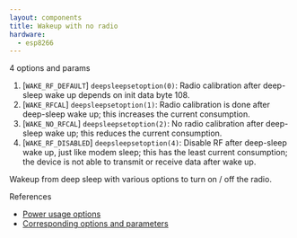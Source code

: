 ```yaml
---
layout: components
title: Wakeup with no radio
hardware:
  - esp8266
---
```

4 options and params

1. [`WAKE_RF_DEFAULT`] `deepsleepsetoption(0)`: Radio calibration after deep-sleep wake up depends on init data byte 108.
1. [`WAKE_RFCAL`] `deepsleepsetoption(1)`: Radio calibration is done after deep-sleep wake up; this increases the current consumption.
1. [`WAKE_NO_RFCAL`] `deepsleepsetoption(2)`: No radio calibration after deep-sleep wake up; this reduces the current consumption.
1. [`WAKE_RF_DISABLED`] `deepsleepsetoption(4)`: Disable RF after deep-sleep wake up, just like modem sleep; this has the least current consumption; the device is not able to transmit or receive data after wake up.

Wakeup from deep sleep with various options to turn on / off the radio.

References

- [Power usage options](https://www.esp8266.com/wiki/doku.php?id=esp8266_power_usage)
- [Corresponding options and parameters](https://www.esp8266.com/viewtopic.php?f=32&t=12901)
